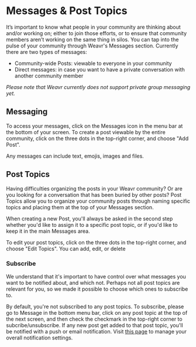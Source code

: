 # Messages & Post Topics

It’s important to know what people in your community are thinking about and/or working on; either to join those efforts, or to ensure that community members aren’t working on the same thing in silos. You can tap into the pulse of your community through Weavr's Messages section. Currently there are two types of messages: 
- Community-wide Posts: viewable to everyone in your community
- Direct messages: in case you want to have a private conversation with another community member

*Please note that Weavr currently does not support private group messaging yet.*

## Messaging
To access your messages, click on the Messages icon in the menu bar at the bottom of your screen. 
To create a post viewable by the entire community, click on the three dots in the top-right corner, and choose "Add Post". 

Any messages can include text, emojis, images and files. 

## Post Topics
Having difficulties organizing the posts in your Weavr community? Or are you looking for a conversation that has been buried by other posts? Post Topics allow you to organize your community posts through naming specific topics and placing them at the top of your Messages section.

When creating a new Post, you'll always be asked in the second step whether you'd like to assign it to a specific post topic, or if you'd like to keep it in the main Messages area. 

To edit your post topics, click on the three dots in the top-right corner, and choose "Edit Topics". You can add, edit, or delete 

### Subscribe

We understand that it's important to have control over what messages you want to be notified about, and which not. Perhaps not all post topics are relevant for you, so we made it possible to choose which ones to subscribe to. 

By default, you're not subscribed to any post topics. To subscribe, please go to Message in the bottom menu bar, click on any post topic at the top of the next screen, and then check the checkmark in the top-right corner to subcribe/unsubscribe. If any new post get added to that post topic, you'll be notified with a push or email notification. Visit [this page](/guides/notifications.md) to manage your overall notification settings. 

